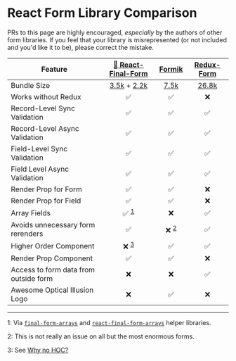 # React Form Library Comparison

PRs to this page are highly encouraged, _especially_ by the authors of other
form libraries. If you feel that your library is misrepresented (or not included
and you'd like it to be), please correct the mistake.

| Feature                               |              [🏁 React-Final-Form](https://github.com/final-form/react-final-form#-react-final-form)              | [Formik](https://github.com/jaredpalmer/formik)  |  [Redux-Form](https://github.com/erikras/redux-form)  |
| ------------------------------------- | :---------------------------------------------------------------------------------------------------------------: | :----------------------------------------------: | :---------------------------------------------------: |
| Bundle Size                           | [3.5k](https://bundlephobia.com/result?p=final-form) + [2.2k](https://bundlephobia.com/result?p=react-final-form) | [7.5k](https://bundlephobia.com/result?p=formik) | [26.8k](https://bundlephobia.com/result?p=redux-form) |
| Works without Redux                   |                                                        ✅                                                         |                        ✅                        |                          ❌                           |
| Record-Level Sync Validation          |                                                        ✅                                                         |                        ✅                        |                          ✅                           |
| Record-Level Async Validation         |                                                        ✅                                                         |                        ✅                        |                          ✅                           |
| Field-Level Sync Validation           |                                                        ✅                                                         |                        ✅                        |                          ✅                           |
| Field Level Async Validation          |                                                        ✅                                                         |                        ✅                        |                          ✅                           |
| Render Prop for Form                  |                                                        ✅                                                         |                        ✅                        |                          ❌                           |
| Render Prop for Field                 |                                                        ✅                                                         |                        ✅                        |                          ❌                           |
| Array Fields                          |                                              ✅ <sup>[1](#footnote1)                                              |                        ❌                        |                          ✅                           |
| Avoids unnecessary form rerenders     |                                                        ✅                                                         |          ❌ <sup>[2](#footnote2)</sup>           |                          ✅                           |
| Higher Order Component                |                                           ❌ <sup>[3](#footnote3)</sup>                                           |                        ✅                        |                          ✅                           |
| Render Prop Component                 |                                                        ✅                                                         |                        ✅                        |                          ❌                           |
| Access to form data from outside form |                                                        ❌                                                         |                        ❌                        |                          ✅                           |
| Awesome Optical Illusion Logo         |                                                        ❌                                                         |                        ✅                        |                          ❌                           |

---

<a name="footnote1">1</a>: Via
[`final-form-arrays`](https://github.com/final-form/final-form-arrays) and
[`react-final-form-arrays`](https://github.com/final-form/react-final-form-arrays)
helper libraries.

<a name="footnote2">2</a>: This is not really an issue on all but the most
enormous forms.

<a name="footnote3">3</a>: See [Why no HOC?](faq.md#why-no-hoc)
